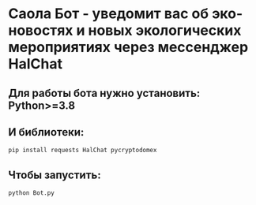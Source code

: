 # Саола Бот - уведомит вас об эко-новостях и новых экологических мероприятиях через мессенджер HalChat

## Для работы бота нужно установить: Python>=3.8

## И библиотеки:
```bash
pip install requests HalChat pycryptodomex
```

## Чтобы запустить:
```bash
python Bot.py
```
